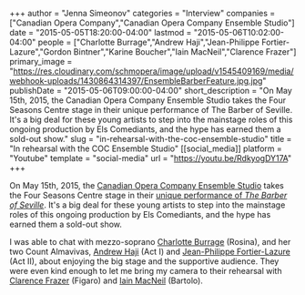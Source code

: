 +++
author = "Jenna Simeonov"
categories = "Interview"
companies = ["Canadian Opera Company","Canadian Opera Company Ensemble Studio"]
date = "2015-05-05T18:20:00-04:00"
lastmod = "2015-05-06T10:02:00-04:00"
people = ["Charlotte Burrage","Andrew Haji","Jean-Philippe Fortier-Lazure","Gordon Bintner","Karine Boucher","Iain MacNeil","Clarence Frazer"]
primary_image = "https://res.cloudinary.com/schmopera/image/upload/v1545409169/media/webhook-uploads/1430864314397/EnsembleBarberFeature.jpg.jpg"
publishDate = "2015-05-06T09:00:00-04:00"
short_description = "On May 15th, 2015, the Canadian Opera Company Ensemble Studio takes the Four Seasons Centre stage in their unique performance of The Barber of Seville. It&#039;s a big deal for these young artists to step into the mainstage roles of this ongoing production by Els Comediants, and the hype has earned them a sold-out show."
slug = "in-rehearsal-with-the-coc-ensemble-studio"
title = "In rehearsal with the COC Ensemble Studio"
[[social_media]]
platform = "Youtube"
template = "social-media"
url = "https://youtu.be/RdkyogDY17A"
+++

On May 15th, 2015, the [Canadian Opera Company Ensemble Studio](http://www.coc.ca/AboutTheCOC/CompanyMembers/EnsembleStudio.aspx) takes the Four Seasons Centre stage in their [unique performance of *The Barber of Seville*](http://www.coc.ca/PerformancesAndTickets/1415Season/BarberofSeville/EnsembleStudioPerformance.aspx). It's a big deal for these young artists to step into the mainstage roles of this ongoing production by Els Comediants, and the hype has earned them a sold-out show.

I was able to chat with mezzo-soprano [Charlotte Burrage](/scene/people/charlotte-burrage/) (Rosina), and her two Count Almavivas, [Andrew Haji](/scene/people/andrew-haji/) (Act I) and [Jean-Philippe Fortier-Lazure](/scene/people/jean-philippe-fortier-lazure/) (Act II), about enjoying the big stage and the supportive audience. They were even kind enough to let me bring my camera to their rehearsal with [Clarence Frazer](/scene/people/clarence-frazer/) (Figaro) and [Iain MacNeil](/scene/people/iain-macneil/) (Bartolo).
